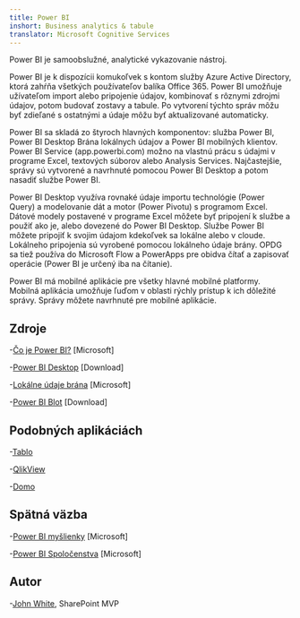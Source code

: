 ```yaml
---
title: Power BI
inshort: Business analytics & tabule
translator: Microsoft Cognitive Services
---
```


Power BI je samoobslužné, analytické vykazovanie nástroj.

Power BI je k dispozícii komukoľvek s kontom služby Azure Active Directory, ktorá zahŕňa všetkých používateľov balíka Office 365. Power BI umožňuje užívateľom import alebo pripojenie údajov, kombinovať s rôznymi zdrojmi údajov, potom budovať zostavy a tabule. Po vytvorení týchto správ môžu byť zdieľané s ostatnými a údaje môžu byť aktualizované automaticky.  

Power BI sa skladá zo štyroch hlavných komponentov: služba Power BI, Power BI Desktop Brána lokálnych údajov a Power BI mobilných klientov. Power BI Service (app.powerbi.com) možno na vlastnú prácu s údajmi v programe Excel, textových súborov alebo Analysis Services. Najčastejšie, správy sú vytvorené a navrhnuté pomocou Power BI Desktop a potom nasadiť službe Power BI. 

Power BI Desktop využíva rovnaké údaje importu technológie (Power Query) a modelovanie dát a motor (Power Pivotu) s programom Excel. Dátové modely postavené v programe Excel môžete byť pripojení k službe a použiť ako je, alebo dovezené do Power BI Desktop. 
Službe Power BI môžete pripojiť k svojim údajom kdekoľvek sa lokálne alebo v cloude. Lokálneho pripojenia sú vyrobené pomocou lokálneho údaje brány. OPDG sa tiež používa do Microsoft Flow a PowerApps pre obidva čítať a zapisovať operácie (Power BI je určený iba na čítanie). 

Power BI má mobilné aplikácie pre všetky hlavné mobilné platformy. Mobilná aplikácia umožňuje ľuďom v oblasti rýchly prístup k ich dôležité správy. Správy môžete navrhnuté pre mobilné aplikácie.


Zdroje
---------

-[Čo je Power BI?](https://powerbi.microsoft.com/en-us/)
    \[Microsoft\]

-[Power BI Desktop](https://powerbi.microsoft.com/en-us/desktop/)
    \[Download\]

-[Lokálne údaje brána](https://docs.microsoft.com/en-us/power-bi/service-gateway-onprem)
    \[Microsoft\]

-[Power BI Blot](https://powerbi.microsoft.com/en-us/blog/)
    \[Download\]

Podobných aplikáciách
--------------------

-[Tablo](https://www.tableau.com/)

-[QlikView](http://global.qlik.com/)

-[Domo](https://www.domo.com/)

Spätná väzba
---------

-[Power BI myšlienky](https://ideas.powerbi.com/forums/265200-power-bi-ideas)
    \[Microsoft\]

-[Power BI Spoločenstva](http://community.powerbi.com/)
    \[Microsoft\]

Autor
---------

-[John White](https://twitter.com/diverdown1964), SharePoint MVP

